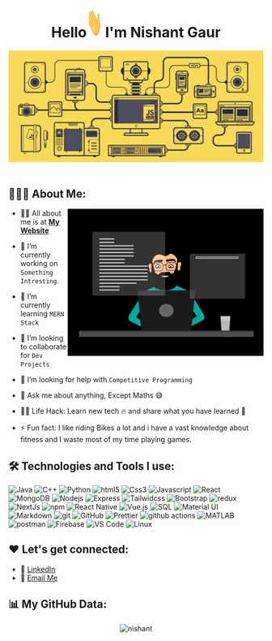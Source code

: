 <h1 align="center">Hello<img src="https://raw.githubusercontent.com/ABSphreak/ABSphreak/master/gifs/Hi.gif" width="30px" height="60px"> I'm Nishant Gaur</h1>

<!--
**nishant1810/nishant1810** is a ✨ _special_ ✨ repository because its `README.md` (this file) appears on your GitHub profile.
Here are some ideas to get you started: -->

<div align="center">
  <img src ="./banner.gif" />
</div>

 <br/>

## 👨🏻‍💻 About Me:

<img  src="./thoughtworks-gif_dribbble.gif" height="290px" align="right" />

- 🙋‍♂️ All about me is at **[My Website](https://portfolio-nishant18s-projects-b9a8ab29.vercel.app/)**

- 🔭 I’m currently working on `Something Intresting`.

- 🌱 I’m currently learning `MERN Stack`

- 👯 I’m looking to collaborate for `Dev Projects`

- 🤔 I’m looking for help with `Competitive Programming`

- 💬 Ask me about anything, Except Maths :sweat_smile:

- 👨‍💻 Life Hack: Learn new tech :fire: and share what you have learned :tada:

- ⚡ Fun fact: I like riding Bikes a lot and i have a vast knowledge about fitness and I waste most of my time playing games.

## 🛠️ Technologies and Tools I use:

<p>  
<img alt="Java" src="https://img.shields.io/badge/-Java-007396?style=flat-square&logo=java&logoColor=white" height="25px"/>
<img alt="C++" src="https://img.shields.io/badge/C%2B%2B-00599C?style=for-the-badge&logo=c%2B%2B&logoColor=white" height="25px"/>
<img alt="Python" src="https://img.shields.io/badge/-Python-3776AB?style=flat-square&logo=python&logoColor=white" height="25px"/>
<img alt="html5" src="https://img.shields.io/badge/HTML5-E34F26?style=for-the-badge&logo=html5&logoColor=white" height="25px"/>
<img alt="Css3" src="https://img.shields.io/badge/CSS3-1572B6?style=for-the-badge&logo=css3&logoColor=white" height="25px"/>
<img alt="Javascript" src="https://img.shields.io/badge/JavaScript-323330?style=for-the-badge&logo=javascript&logoColor=F7DF1E"  height="25px"/>
<img alt="React" src="https://img.shields.io/badge/React-20232A?style=for-the-badge&logo=react&logoColor=61DAFB" height="25px"/>
<img alt="MongoDB" src="https://img.shields.io/badge/-MongoDB-13aa52?style=flat-square&logo=mongodb&logoColor=white"  height="25px"/>
<img alt="Nodejs" src="https://img.shields.io/badge/-Nodejs-43853d?style=flat-square&logo=Node.js&logoColor=white"  height="25px"/>
<img alt="Express" src="https://img.shields.io/badge/express.js-%23404d59.svg?style=for-the-badge&logo=express&logoColor=%2361DAFB" height="25px"/>
<img alt="Tailwidcss" src="https://img.shields.io/badge/Tailwind_CSS-38B2AC?style=for-the-badge&logo=tailwind-css&logoColor=white" height="25px"/>
<img alt="Bootstrap" src="https://img.shields.io/badge/Bootstrap-563D7C?style=for-the-badge&logo=bootstrap&logoColor=white" height="25px"/>
<img alt="redux" src="https://img.shields.io/badge/-Redux-764ABC?style=flat-square&logo=redux&logoColor=white" height="25px"/>
<img alt="NextJs" src="https://img.shields.io/badge/Next-black?style=for-the-badge&logo=next.js&logoColor=white" height="25px"/>
<img alt="npm" src="https://img.shields.io/badge/NPM-%23000000.svg?style=for-the-badge&logo=npm&logoColor=white" height="25px"/>
<img alt="React Native" src="https://img.shields.io/badge/-React_Native-61DAFB?style=flat-square&logo=react&logoColor=black" height="25px"/>
<img alt="Vue.js" src="https://img.shields.io/badge/-Vue.js-4FC08D?style=flat-square&logo=vue.js&logoColor=white" height="25px"/>
<img alt="SQL" src="https://img.shields.io/badge/-SQL-4479A1?style=flat-square&logo=postgresql&logoColor=white" height="25px"/>
<img alt="Material UI" src="https://img.shields.io/badge/Material--UI-0081CB?style=for-the-badge&logo=material-ui&logoColor=white" height="25px"/>
<img alt="Markdown" src="https://img.shields.io/badge/Markdown-000000?style=for-the-badge&logo=markdown&logoColor=white"  height="25px"/>
<img alt="git" src="https://img.shields.io/badge/-Git-F05032?style=flat-square&logo=git&logoColor=white" height="25px"/>
<img alt="GitHub" src="https://img.shields.io/badge/-GitHub-181717?style=flat-square&logo=github&logoColor=white" height="25px"/>
<img alt="Prettier" src="https://img.shields.io/badge/-Prettier-F7B93E?style=flat-square&logo=prettier&logoColor=white" height="25px"/>
<img alt="github actions" src="https://img.shields.io/badge/-Github_Actions-2088FF?style=flat-square&logo=github-actions&logoColor=white" height="25px"/>
<img alt="MATLAB" src="https://img.shields.io/badge/-MATLAB-0076A8?style=flat-square&logo=mathworks&logoColor=white" height="25px"/>
<img alt="postman" src="https://img.shields.io/badge/-Postman-00C7B7?style=flat-square&logo=postman&logoColor=white" height="25px"/>
<img alt="Firebase" src="https://img.shields.io/badge/-Firebase-FFCA28?style=flat-square&logo=firebase&logoColor=black" height="25px"/>
<img alt="VS Code" src="https://img.shields.io/badge/-VS%20Code-007ACC?style=flat-square&logo=visual-studio-code&logoColor=white" height="25px"/>
<img alt="Linux" src="https://img.shields.io/badge/-Linux-FCC624?style=flat-square&logo=linux&logoColor=black" height="25px"/>
</p>

## ❤️ Let's get connected:

- 💼 [LinkedIn](https://www.linkedin.com/in/nishant-gaur-555120268/)
- 📧 [Email Me](mailto:gaur18nishant@gmail.com)

## 📊 My GitHub Data:

<div align="center">
<!--   <img align="center" src="https://github-readme-stats.vercel.app/api?username=nishant1810&show_icons=true&theme=radical&show_icons=true" /> -->
  <img align="center" src="https://github-readme-stats.vercel.app/api/top-langs/?username=nishant1810&layout=compact&theme=radical&" alt="nishant" />
</div>


